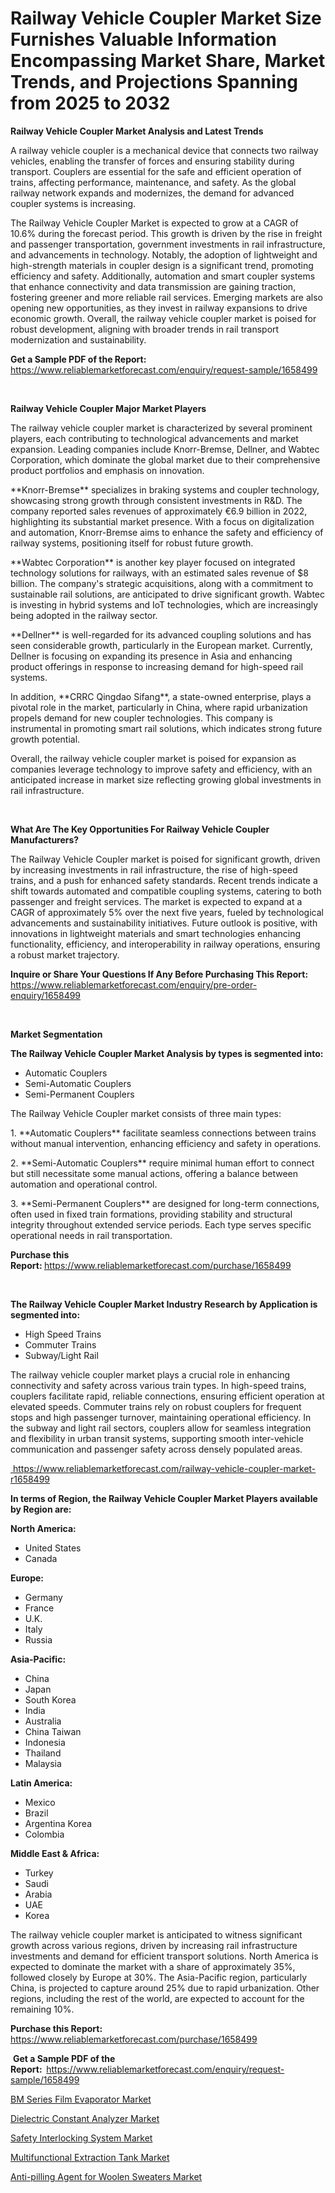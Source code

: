<p><h1>Railway Vehicle Coupler Market Size Furnishes Valuable Information Encompassing Market Share, Market Trends, and Projections Spanning from 2025 to 2032</h1></p><p><strong>Railway Vehicle Coupler Market Analysis and Latest Trends</strong></p>
<p><p>A railway vehicle coupler is a mechanical device that connects two railway vehicles, enabling the transfer of forces and ensuring stability during transport. Couplers are essential for the safe and efficient operation of trains, affecting performance, maintenance, and safety. As the global railway network expands and modernizes, the demand for advanced coupler systems is increasing.</p><p>The Railway Vehicle Coupler Market is expected to grow at a CAGR of 10.6% during the forecast period. This growth is driven by the rise in freight and passenger transportation, government investments in rail infrastructure, and advancements in technology. Notably, the adoption of lightweight and high-strength materials in coupler design is a significant trend, promoting efficiency and safety. Additionally, automation and smart coupler systems that enhance connectivity and data transmission are gaining traction, fostering greener and more reliable rail services. Emerging markets are also opening new opportunities, as they invest in railway expansions to drive economic growth. Overall, the railway vehicle coupler market is poised for robust development, aligning with broader trends in rail transport modernization and sustainability.</p></p>
<p><strong>Get a Sample PDF of the Report:&nbsp;</strong> <a href="https://www.reliablemarketforecast.com/enquiry/request-sample/1658499?utm_campaign=1834&utm_medium=2&utm_source=Github&utm_content=ia&utm_term=23032025&utm_id=railway-vehicle-coupler">https://www.reliablemarketforecast.com/enquiry/request-sample/1658499</a></p>
<p>&nbsp;</p>
<p><strong>Railway Vehicle Coupler Major Market Players</strong></p>
<p><p>The railway vehicle coupler market is characterized by several prominent players, each contributing to technological advancements and market expansion. Leading companies include Knorr-Bremse, Dellner, and Wabtec Corporation, which dominate the global market due to their comprehensive product portfolios and emphasis on innovation.</p><p>**Knorr-Bremse** specializes in braking systems and coupler technology, showcasing strong growth through consistent investments in R&D. The company reported sales revenues of approximately €6.9 billion in 2022, highlighting its substantial market presence. With a focus on digitalization and automation, Knorr-Bremse aims to enhance the safety and efficiency of railway systems, positioning itself for robust future growth.</p><p>**Wabtec Corporation** is another key player focused on integrated technology solutions for railways, with an estimated sales revenue of $8 billion. The company's strategic acquisitions, along with a commitment to sustainable rail solutions, are anticipated to drive significant growth. Wabtec is investing in hybrid systems and IoT technologies, which are increasingly being adopted in the railway sector.</p><p>**Dellner** is well-regarded for its advanced coupling solutions and has seen considerable growth, particularly in the European market. Currently, Dellner is focusing on expanding its presence in Asia and enhancing product offerings in response to increasing demand for high-speed rail systems.</p><p>In addition, **CRRC Qingdao Sifang**, a state-owned enterprise, plays a pivotal role in the market, particularly in China, where rapid urbanization propels demand for new coupler technologies. This company is instrumental in promoting smart rail solutions, which indicates strong future growth potential.</p><p>Overall, the railway vehicle coupler market is poised for expansion as companies leverage technology to improve safety and efficiency, with an anticipated increase in market size reflecting growing global investments in rail infrastructure.</p></p>
<p>&nbsp;</p>
<p><strong>What Are The Key Opportunities For Railway Vehicle Coupler Manufacturers?</strong></p>
<p><p>The Railway Vehicle Coupler market is poised for significant growth, driven by increasing investments in rail infrastructure, the rise of high-speed trains, and a push for enhanced safety standards. Recent trends indicate a shift towards automated and compatible coupling systems, catering to both passenger and freight services. The market is expected to expand at a CAGR of approximately 5% over the next five years, fueled by technological advancements and sustainability initiatives. Future outlook is positive, with innovations in lightweight materials and smart technologies enhancing functionality, efficiency, and interoperability in railway operations, ensuring a robust market trajectory.</p></p>
<p><strong>Inquire or Share Your Questions If Any Before Purchasing This Report:</strong> <a href="https://www.reliablemarketforecast.com/enquiry/pre-order-enquiry/1658499?utm_campaign=1834&utm_medium=2&utm_source=Github&utm_content=ia&utm_term=23032025&utm_id=railway-vehicle-coupler">https://www.reliablemarketforecast.com/enquiry/pre-order-enquiry/1658499</a></p>
<p>&nbsp;</p>
<p><strong>Market Segmentation</strong></p>
<p><strong>The Railway Vehicle Coupler Market Analysis by types is segmented into:</strong></p>
<p><ul><li>Automatic Couplers</li><li>Semi-Automatic Couplers</li><li>Semi-Permanent Couplers</li></ul></p>
<p><p>The Railway Vehicle Coupler market consists of three main types: </p><p>1. **Automatic Couplers** facilitate seamless connections between trains without manual intervention, enhancing efficiency and safety in operations. </p><p>2. **Semi-Automatic Couplers** require minimal human effort to connect but still necessitate some manual actions, offering a balance between automation and operational control. </p><p>3. **Semi-Permanent Couplers** are designed for long-term connections, often used in fixed train formations, providing stability and structural integrity throughout extended service periods. Each type serves specific operational needs in rail transportation. </p></p>
<p><strong>Purchase this Report:&nbsp;</strong><a href="https://www.reliablemarketforecast.com/purchase/1658499?utm_campaign=1834&utm_medium=2&utm_source=Github&utm_content=ia&utm_term=23032025&utm_id=railway-vehicle-coupler">https://www.reliablemarketforecast.com/purchase/1658499</a></p>
<p>&nbsp;</p>
<p><strong>The Railway Vehicle Coupler Market Industry Research by Application is segmented into:</strong></p>
<p><ul><li>High Speed Trains</li><li>Commuter Trains</li><li>Subway/Light Rail</li></ul></p>
<p><p>The railway vehicle coupler market plays a crucial role in enhancing connectivity and safety across various train types. In high-speed trains, couplers facilitate rapid, reliable connections, ensuring efficient operation at elevated speeds. Commuter trains rely on robust couplers for frequent stops and high passenger turnover, maintaining operational efficiency. In the subway and light rail sectors, couplers allow for seamless integration and flexibility in urban transit systems, supporting smooth inter-vehicle communication and passenger safety across densely populated areas.</p></p>
<p><a href="https://www.reliablemarketforecast.com/railway-vehicle-coupler-market-r1658499?utm_campaign=1834&utm_medium=2&utm_source=Github&utm_content=ia&utm_term=23032025&utm_id=railway-vehicle-coupler">&nbsp;https://www.reliablemarketforecast.com/railway-vehicle-coupler-market-r1658499</a></p>
<p><strong>In terms of Region, the Railway Vehicle Coupler Market Players available by Region are:</strong></p>
<p>
    <p> <strong> North America: </strong>
        <ul>
            <li>United States</li>
            <li>Canada</li>
        </ul>
        </p> 
    <p> <strong> Europe: </strong>
        <ul>
            <li>Germany</li>
            <li>France</li>
            <li>U.K.</li>
            <li>Italy</li>
            <li>Russia</li>
        </ul>
        </p> 
    <p> <strong> Asia-Pacific: </strong>
        <ul>
            <li>China</li>
            <li>Japan</li>
            <li>South Korea</li>
            <li>India</li>
            <li>Australia</li>
            <li>China Taiwan</li>
            <li>Indonesia</li>
            <li>Thailand</li>
            <li>Malaysia</li>
        </ul>
        </p> 
    <p> <strong> Latin America: </strong>
        <ul>
            <li>Mexico</li>
            <li>Brazil</li>
            <li>Argentina Korea</li>
            <li>Colombia</li>
        </ul>
        </p> 
    <p> <strong> Middle East & Africa: </strong>
        <ul>
            <li>Turkey</li>
            <li>Saudi</li>
            <li>Arabia</li>
            <li>UAE</li>
            <li>Korea</li>
        </ul>
    </p>
    </p>
<p><p>The railway vehicle coupler market is anticipated to witness significant growth across various regions, driven by increasing rail infrastructure investments and demand for efficient transport solutions. North America is expected to dominate the market with a share of approximately 35%, followed closely by Europe at 30%. The Asia-Pacific region, particularly China, is projected to capture around 25% due to rapid urbanization. Other regions, including the rest of the world, are expected to account for the remaining 10%.</p></p>
<p><strong>Purchase this Report: </strong><a href="https://www.reliablemarketforecast.com/purchase/1658499?utm_campaign=1834&utm_medium=2&utm_source=Github&utm_content=ia&utm_term=23032025&utm_id=railway-vehicle-coupler">https://www.reliablemarketforecast.com/purchase/1658499</a></p>
<p>&nbsp;<strong>Get a Sample PDF of the Report:&nbsp;&nbsp;</strong><a href="https://www.reliablemarketforecast.com/enquiry/request-sample/1658499?utm_campaign=1834&utm_medium=2&utm_source=Github&utm_content=ia&utm_term=23032025&utm_id=railway-vehicle-coupler">https://www.reliablemarketforecast.com/enquiry/request-sample/1658499</a></p>
<p><strong></strong></p>
<p><p><a href="https://github.com/dahcheeviola/Market-Research-Report-List-1/blob/main/bm-series-film-evaporator-market.md?utm_campaign=1834&utm_medium=2&utm_source=Github&utm_content=ia&utm_term=23032025&utm_id=railway-vehicle-coupler">BM Series Film Evaporator Market</a></p><p><a href="https://github.com/dichkotuanny/Market-Research-Report-List-1/blob/main/dielectric-constant-analyzer-market.md?utm_campaign=1834&utm_medium=2&utm_source=Github&utm_content=ia&utm_term=23032025&utm_id=railway-vehicle-coupler">Dielectric Constant Analyzer Market</a></p><p><a href="https://github.com/marrahcerpas05/Market-Research-Report-List-1/blob/main/safety-interlocking-system-market.md?utm_campaign=1834&utm_medium=2&utm_source=Github&utm_content=ia&utm_term=23032025&utm_id=railway-vehicle-coupler">Safety Interlocking System Market</a></p><p><a href="https://github.com/cagleplittrw/Market-Research-Report-List-1/blob/main/multifunctional-extraction-tank-market.md?utm_campaign=1834&utm_medium=2&utm_source=Github&utm_content=ia&utm_term=23032025&utm_id=railway-vehicle-coupler">Multifunctional Extraction Tank Market</a></p><p><a href="https://github.com/rojannovarwd/Market-Research-Report-List-1/blob/main/anti-pilling-agent-for-woolen-sweaters-market.md?utm_campaign=1834&utm_medium=2&utm_source=Github&utm_content=ia&utm_term=23032025&utm_id=railway-vehicle-coupler">Anti-pilling Agent for Woolen Sweaters Market</a></p></p>
